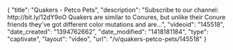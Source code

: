 {
    "title": "Quakers - Petco Pets",
    "description": "Subscribe to our channel: http:\/\/bit.ly\/12dY9oO Quakers are similar to Conures, but unlike their Conure friends they've got different color mutations and are...",
    "videoid": "145518",
    "date_created": "1394762662",
    "date_modified": "1418181184",
    "type": "captivate",
    "layout": "video",
    "url": "\/v\/quakers-petco-pets\/145518"
}
